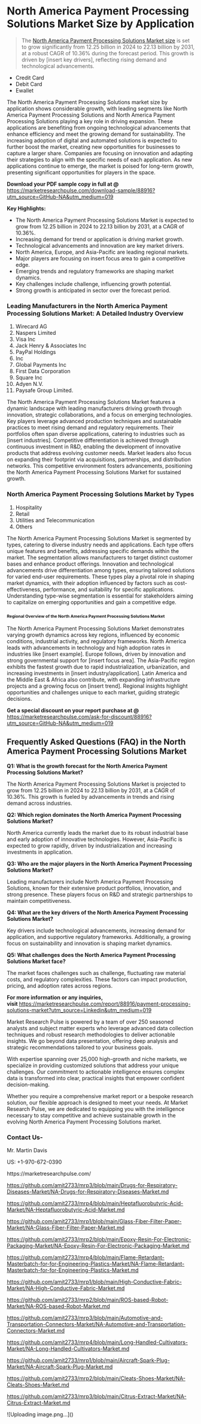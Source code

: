 <h1>North America Payment Processing Solutions Market&nbsp;Size by Application</h1><blockquote><p>The <a href="https://marketresearchpulse.com/download-sample/88916?utm_source=GitHub-NA&amp;utm_medium=019">North America Payment Processing Solutions Market size</a> is set to grow significantly from 12.25 billion in 2024 to 22.13 billion by 2031, at a robust CAGR of 10.36% during the forecast period. This growth is driven by [insert key drivers], reflecting rising demand and technological advancements.</p></blockquote><ul><li>Credit Card<li> Debit Card<li> Ewallet</li></ul><p>The North America Payment Processing Solutions market size by application shows considerable growth, with leading segments like North America Payment Processing Solutions and North America Payment Processing Solutions playing a key role in driving expansion. These applications are benefiting from ongoing technological advancements that enhance efficiency and meet the growing demand for sustainability. The increasing adoption of digital and automated solutions is expected to further boost the market, creating new opportunities for businesses to capture a larger share. Companies are focusing on innovation and adapting their strategies to align with the specific needs of each application. As new applications continue to emerge, the market is poised for long-term growth, presenting significant opportunities for players in the space.</p><p><strong>Download your PDF sample copy in full at @ </strong><a href="https://marketresearchpulse.com/download-sample/88916?utm_source=GitHub-NA&amp;utm_medium=019">https://marketresearchpulse.com/download-sample/88916?utm_source=GitHub-NA&amp;utm_medium=019</a></p><p><strong>Key Highlights: </strong></p><ul><li>The North America Payment Processing Solutions Market is expected to grow from 12.25 billion in 2024 to 22.13 billion by 2031, at a CAGR of 10.36%.</li><li>Increasing demand for trend or application is driving market growth.</li><li>Technological advancements and innovation are key market drivers.</li><li>North America, Europe, and Asia-Pacific are leading regional markets.</li><li>Major players are focusing on insert focus area to gain a competitive edge.</li><li>Emerging trends and regulatory frameworks are shaping market dynamics.</li><li>Key challenges include challenge, influencing growth potential.</li><li>Strong growth is anticipated in sector over the forecast period.</li></ul><h3>Leading Manufacturers in the North America Payment Processing Solutions Market: A Detailed Industry Overview</h3><ol><li>Wirecard AG</li><li>Naspers Limited</li><li>Visa Inc</li><li>Jack Henry & Associates Inc</li><li>PayPal Holdings</li><li>Inc</li><li>Global Payments Inc</li><li>First Data Corporation</li><li>Square Inc</li><li>Adyen N.V.</li><li>Paysafe Group Limited.</li></ol><div class="flex max-w-full flex-col flex-grow"><div class="min-h-8 text-message flex w-full flex-col items-end gap-2 whitespace-normal break-words [.text-message+&amp;]:mt-5" dir="auto" data-message-author-role="assistant" data-message-id="fd8432e4-4910-450d-b182-61b7bfb0a01f" data-message-model-slug="gpt-4o"><div class="flex w-full flex-col gap-1 empty:hidden first:pt-[3px]"><div class="markdown prose w-full break-words dark:prose-invert light"><p>The North America Payment Processing Solutions Market features a dynamic landscape with leading manufacturers driving growth through innovation, strategic collaborations, and a focus on emerging technologies. Key players leverage advanced production techniques and sustainable practices to meet rising demand and regulatory requirements. Their portfolios often span diverse applications, catering to industries such as [insert industries]. Competitive differentiation is achieved through continuous investment in R&amp;D, enabling the development of innovative products that address evolving customer needs. Market leaders also focus on expanding their footprint via acquisitions, partnerships, and distribution networks. This competitive environment fosters advancements, positioning the North America Payment Processing Solutions Market for sustained growth.</p></div></div></div></div><h3>North America Payment Processing Solutions Market by Types</h3><ol><li>Hospitality<li> Retail<li> Utilities and Telecommunication<li> Others</li></ol><div class="flex max-w-full flex-col flex-grow"><div class="min-h-8 text-message flex w-full flex-col items-end gap-2 whitespace-normal break-words [.text-message+&amp;]:mt-5" dir="auto" data-message-author-role="assistant" data-message-id="084470be-0bb7-4664-bddf-5156b4f41249" data-message-model-slug="gpt-4o-mini"><div class="flex w-full flex-col gap-1 empty:hidden first:pt-[3px]"><div class="markdown prose w-full break-words dark:prose-invert light"><p>The North America Payment Processing Solutions Market is segmented by types, catering to diverse industry needs and applications. Each type offers unique features and benefits, addressing specific demands within the market. The segmentation allows manufacturers to target distinct customer bases and enhance product offerings. Innovation and technological advancements drive differentiation among types, ensuring tailored solutions for varied end-user requirements. These types play a pivotal role in shaping market dynamics, with their adoption influenced by factors such as cost-effectiveness, performance, and suitability for specific applications. Understanding type-wise segmentation is essential for stakeholders aiming to capitalize on emerging opportunities and gain a competitive edge.</p></div></div></div></div><h3><span style="font-size: 11px;">Regional Overview of the North America Payment Processing Solutions Market</span></h3><div class="flex max-w-full flex-col flex-grow"><div class="min-h-8 text-message flex w-full flex-col items-end gap-2 whitespace-normal break-words [.text-message+&amp;]:mt-5" dir="auto" data-message-author-role="assistant" data-message-id="e9038762-ce64-4e30-91c9-9bd413514231" data-message-model-slug="gpt-4o-mini"><div class="flex w-full flex-col gap-1 empty:hidden first:pt-[3px]"><div class="markdown prose w-full break-words dark:prose-invert light"><p>The North America Payment Processing Solutions Market demonstrates varying growth dynamics across key regions, influenced by economic conditions, industrial activity, and regulatory frameworks. North America leads with advancements in technology and high adoption rates in industries like [insert example]. Europe follows, driven by innovation and strong governmental support for [insert focus area]. The Asia-Pacific region exhibits the fastest growth due to rapid industrialization, urbanization, and increasing investments in [insert industry/application]. Latin America and the Middle East &amp; Africa also contribute, with expanding infrastructure projects and a growing focus on [insert trend]. Regional insights highlight opportunities and challenges unique to each market, guiding strategic decisions.</p></div></div></div></div><p><strong>Get a special discount on your report purchase at @ </strong><a href="https://marketresearchpulse.com/ask-for-discount/88916?utm_source=GitHub-NA&amp;utm_medium=019">https://marketresearchpulse.com/ask-for-discount/88916?utm_source=GitHub-NA&amp;utm_medium=019</a></p><h2>Frequently Asked Questions (FAQ) in the North America Payment Processing Solutions Market</h2><p><strong>Q1: What is the growth forecast for the North America Payment Processing Solutions Market?</strong></p><p>The North America Payment Processing Solutions Market is projected to grow from 12.25 billion in 2024 to 22.13 billion by 2031, at a CAGR of 10.36%. This growth is fueled by advancements in trends and rising demand across industries.</p><p><strong>Q2: Which region dominates the North America Payment Processing Solutions Market?</strong></p><p>North America currently leads the market due to its robust industrial base and early adoption of innovative technologies. However, Asia-Pacific is expected to grow rapidly, driven by industrialization and increasing investments in application.</p><p><strong>Q3: Who are the major players in the North America Payment Processing Solutions Market?</strong></p><p>Leading manufacturers include North America Payment Processing Solutions, known for their extensive product portfolios, innovation, and strong presence. These players focus on R&amp;D and strategic partnerships to maintain competitiveness.</p><p><strong>Q4: What are the key drivers of the North America Payment Processing Solutions Market?</strong></p><p>Key drivers include technological advancements, increasing demand for application, and supportive regulatory frameworks. Additionally, a growing focus on sustainability and innovation is shaping market dynamics.</p><p><strong>Q5: What challenges does the North America Payment Processing Solutions Market face?</strong></p><p>The market faces challenges such as challenge, fluctuating raw material costs, and regulatory complexities. These factors can impact production, pricing, and adoption rates across regions.</p><p><strong>For more information or any inquiries, visit&nbsp;</strong><a href="https://marketresearchpulse.com/report/88916/payment-processing-solutions-market?utm_source=Linkedin&utm_medium=019">https://marketresearchpulse.com/report/88916/payment-processing-solutions-market?utm_source=Linkedin&utm_medium=019</a></p><p>Market Research Pulse is powered by a team of over 250 seasoned analysts and subject matter experts who leverage advanced data collection techniques and robust research methodologies to deliver actionable insights. We go beyond data presentation, offering deep analysis and strategic recommendations tailored to your business goals.</p><p>With expertise spanning over 25,000 high-growth and niche markets, we specialize in providing customized solutions that address your unique challenges. Our commitment to actionable intelligence ensures complex data is transformed into clear, practical insights that empower confident decision-making.</p><p>Whether you require a comprehensive market report or a bespoke research solution, our flexible approach is designed to meet your needs. At Market Research Pulse, we are dedicated to equipping you with the intelligence necessary to stay competitive and achieve sustainable growth in the evolving North America Payment Processing Solutions market.</p><h3><strong>Contact Us-</strong></h3><p>Mr. Martin Davis</p><p>US: +1-970-672-0390</p><p>https://marketresearchpulse.com/</p><p><a href="https://github.com/amit2733/mrp3/blob/main/Drugs-for-Respiratory-Diseases-Market/NA-Drugs-for-Respiratory-Diseases-Market.md">https://github.com/amit2733/mrp3/blob/main/Drugs-for-Respiratory-Diseases-Market/NA-Drugs-for-Respiratory-Diseases-Market.md</a></p><p><a href="https://github.com/amit2733/mrp4/blob/main/Heptafluorobutyric-Acid-Market/NA-Heptafluorobutyric-Acid-Market.md">https://github.com/amit2733/mrp4/blob/main/Heptafluorobutyric-Acid-Market/NA-Heptafluorobutyric-Acid-Market.md</a></p><p><a href="https://github.com/amit2733/mrp1/blob/main/Glass-Fiber-Filter-Paper-Market/NA-Glass-Fiber-Filter-Paper-Market.md">https://github.com/amit2733/mrp1/blob/main/Glass-Fiber-Filter-Paper-Market/NA-Glass-Fiber-Filter-Paper-Market.md</a></p><p><a href="https://github.com/amit2733/mrp2/blob/main/Epoxy-Resin-For-Electronic-Packaging-Market/NA-Epoxy-Resin-For-Electronic-Packaging-Market.md">https://github.com/amit2733/mrp2/blob/main/Epoxy-Resin-For-Electronic-Packaging-Market/NA-Epoxy-Resin-For-Electronic-Packaging-Market.md</a></p><p><a href="https://github.com/amit2733/mrp4/blob/main/Flame-Retardant-Masterbatch-for-for-Engineering-Plastics-Market/NA-Flame-Retardant-Masterbatch-for-for-Engineering-Plastics-Market.md">https://github.com/amit2733/mrp4/blob/main/Flame-Retardant-Masterbatch-for-for-Engineering-Plastics-Market/NA-Flame-Retardant-Masterbatch-for-for-Engineering-Plastics-Market.md</a></p><p><a href="https://github.com/amit2733/mrp1/blob/main/High-Conductive-Fabric-Market/NA-High-Conductive-Fabric-Market.md">https://github.com/amit2733/mrp1/blob/main/High-Conductive-Fabric-Market/NA-High-Conductive-Fabric-Market.md</a></p><p><a href="https://github.com/amit2733/mrp2/blob/main/ROS-based-Robot-Market/NA-ROS-based-Robot-Market.md">https://github.com/amit2733/mrp2/blob/main/ROS-based-Robot-Market/NA-ROS-based-Robot-Market.md</a></p><p><a href="https://github.com/amit2733/mrp3/blob/main/Automotive-and-Transportation-Connectors-Market/NA-Automotive-and-Transportation-Connectors-Market.md">https://github.com/amit2733/mrp3/blob/main/Automotive-and-Transportation-Connectors-Market/NA-Automotive-and-Transportation-Connectors-Market.md</a></p><p><a href="https://github.com/amit2733/mrp4/blob/main/Long-Handled-Cultivators-Market/NA-Long-Handled-Cultivators-Market.md">https://github.com/amit2733/mrp4/blob/main/Long-Handled-Cultivators-Market/NA-Long-Handled-Cultivators-Market.md</a></p><p><a href="https://github.com/amit2733/mrp1/blob/main/Aircraft-Spark-Plug-Market/NA-Aircraft-Spark-Plug-Market.md">https://github.com/amit2733/mrp1/blob/main/Aircraft-Spark-Plug-Market/NA-Aircraft-Spark-Plug-Market.md</a></p><p><a href="https://github.com/amit2733/mrp2/blob/main/Cleats-Shoes-Market/NA-Cleats-Shoes-Market.md">https://github.com/amit2733/mrp2/blob/main/Cleats-Shoes-Market/NA-Cleats-Shoes-Market.md</a></p><p><a href="https://github.com/amit2733/mrp3/blob/main/Citrus-Extract-Market/NA-Citrus-Extract-Market.md">https://github.com/amit2733/mrp3/blob/main/Citrus-Extract-Market/NA-Citrus-Extract-Market.md</a></p>
![Uploading image.png…]()

